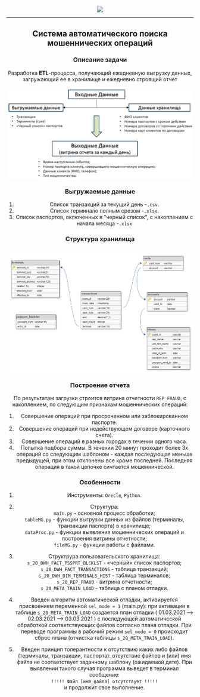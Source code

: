
<center><img align="center" width="500px" src="https://elenamityukova.ru/backend/uploads/bc496da91d9ee1364343f9a9dc6db01f.jpg">

---
## <center>Система автоматического поиска мошеннических операций </center>

### Описание задачи

  Разработка **ETL**-процесса, получающий ежедневную выгрузку данных, загружающий ее в хранилище и ежедневно строящий отчет  

<img align="center" width="500px" src="img/task.png">

### Выгружаемые данные

1. Список транзакций за текущий день -`.csv`.
2. Cписок терминало полным срезом -`.xlsx`.
3. Список паспортов, включенных в "черный список", с накоплением с начала месяца -`.xlsx`

### Структура хранилища
<img align="center" src="img/DB.png">

### Построение отчета

По результатам загрузки строится витрина отчетности `REP_FRAUD`, с накоплением, по следующим признакам мошеннических операций:  
1. Совершение операций при просроченном или заблокированном паспорте.
2. Совершение операций при недействующем договоре (карточного счета).
3. Совершение операций в разных городах в течении одного часа.
4. Попытка подбора суммы. В течении 20 минут проходит более 3х операций со следующим шаблоном - каждая последующая меньше предыдущей, при этом отклонены все кроме последней. Последняя операция в такой цепочке сичтается мошеннической.

### Особенности
1. Инструменты: `Orecle`, `Python`.  
  
  
2. Структура:  
  `main.py` - основной процесс обработки;  
  `tableMG.py` - функции выгрузки данных из файлов (терминалы, транзакции паспорта) в хранилище;  
  `dataProc.py` - функции выявления мошеннических операций и построения витрины отчетности;  
  `fileMG.py` - функции работы с файлами.  
  
  
3. Структрура пользовательского хранилища:  
  `s_20_DWH_FACT_PSSPRT_BLCKLST` - «черный» список паспортов;  
  `s_20_DWH_FACT_TRANSACTIONS` - таблица транзакций;  
  `s_20_DWH_DIM_TERMINALS_HIST` - таблица терминалов;  
  `s_20_REP_FRAUD` - витрина отчетности;  
  `s_20_META_TRAIN_LOAD` - таблица с планом отладки.  
   
   
4. Введен алгоритм автоматической отладки, активируется присвоением переменной `sel_mode = 1` (main.py): при активации в таблице `s_20_META_TRAIN_LOAD` создается план отладки ( 01.03.2021 --> 02.03.2021 --> 03.03.2021 ) с последующей автоматической обработкой соответствующих файлов согласно плана отладки. При переводе программы в рабочий режим `sel_mode = 0` происходит сброс плана (отчистка таблицы `s_20_META_TRAIN_LOAD`).  
  
  
5. Введен принцип толерантности к отсутствию каких либо файлов (терминалы, транзакции, паспорта): отсутствие файлов и (или) имя файла не соответствует заданному шаблону (ожидаемой дате). При выявлении такого случая программа выведет в терминал сообщение:  
 `!!!!! Файл [имя_файла] отсутствует !!!!!`  
 и продолжит свое выполнение.